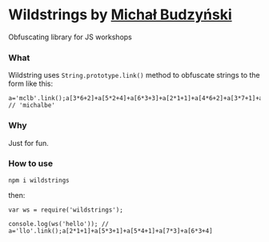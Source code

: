 Wildstrings by [Michał Budzyński](https://github.com/michalbe)
=============
Obfuscating library for JS workshops

### What
Wildstring uses `String.prototype.link()` method to obfuscate strings to the form like this:
```
a='mclb'.link();a[3*6+2]+a[5*2+4]+a[6*3+3]+a[2*1+1]+a[4*6+2]+a[3*7+1]+a[2*11+1]+a[3*5+1]; // 'michalbe'
```

### Why
Just for fun.

### How to use
```
npm i wildstrings
```
then:
```
var ws = require('wildstrings');

console.log(ws('hello')); // a='llo'.link();a[2*1+1]+a[5*3+1]+a[5*4+1]+a[7*3]+a[6*3+4]

```
